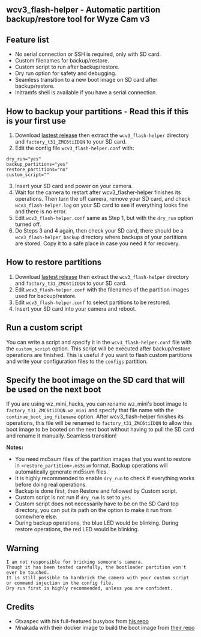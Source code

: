 ## wcv3_flash-helper - Automatic partition backup/restore tool for Wyze Cam v3

## Feature list
- No serial connection or SSH is required, only with SD card.
- Custom filenames for backup/restore.
- Custom script to run after backup/restore.
- Dry run option for safety and debugging.
- Seamless transition to a new boot image on SD card after backup/restore.
- Initramfs shell is available if you have a serial connection.

## How to backup your partitions - Read this if this is your first use
1. Download [lastest release](https://github.com/archandanime/wcv3_flash-helper/releases/latest) then extract the `wcv3_flash-helper` directory and `factory_t31_ZMC6tiIDQN` to your SD card.
2. Edit the config file `wcv3_flash-helper.conf` with:
```
dry_run="yes"
backup_partitions="yes"
restore_partitions="no"
custom_script=""
```
3. Insert your SD card and power on your camera.
4. Wait for the camera to restart after wcv3_flasher-helper finishes its operations. Then turn the off camera, remove your SD card, and check `wcv3_flash-helper.log` on your SD card to see if everything looks fine and there is no error.
5. Edit `wcv3_flash-helper.conf` same as Step 1, but with the `dry_run` option turned off.
6. Do Steps 3 and 4 again, then check your SD card, there should be a `wcv3_flash-helper_backup` directory where backups of your partitions are stored. Copy it to a safe place in case you need it for recovery.

## How to restore partitions
1. Download [lastest release](https://github.com/archandanime/wcv3_flash-helper/releases/latest) then extract the `wcv3_flash-helper` directory and `factory_t31_ZMC6tiIDQN` to your SD card.
2. Edit `wcv3_flash-helper.conf` with the filenames of the partition images used for backup/restore.
3. Edit `wcv3_flash-helper.conf` to select partitions to be restored.
4. Insert your SD card into your camera and reboot.

## Run a custom script
You can write a script and specify it in the `wcv3_flash-helper.conf` file with the `custom_script` option. This script will be executed after backup/restore operations are finished. This is useful if you want to flash custom partitions and write your configuration files to the `configs` partition.

## Specify the boot image on the SD card that will be used on the next boot
If you are using wz_mini_hacks, you can rename wz_mini's boot image to `factory_t31_ZMC6tiIDQN.wz_mini` and specify that file name with the `continue_boot_img_filename` option. After wcv3_flash-helper finishes its operations, this file will be renamed to `factory_t31_ZMC6tiIDQN` to allow this boot image to be booted on the next boot without having to pull the SD card and rename it manually. Seamless transition!

**Notes:**
- You need md5sum files of the partition images that you want to restore in `<restore_partition>.ms5sum` format. Backup operations will automatically generate md5sum files.
- It is highly recommended to enable `dry_run` to check if everything works before doing real operations.
- Backup is done first, then Restore and followed by Custom script.
- Custom script is not run if `dry_run` is set to `yes`.
- Custom script does not necessarily have to be on the SD Card top directory, you can put its path on the option to make it run from somewhere else.
- During backup operations, the blue LED would be blinking. During restore operations, the red LED would be blinking.

## Warning
```
I am not responsible for bricking someone's camera.
Though it has been tested carefully, the bootloader partition won't ever be touched.
It is still possible to hardbrick the camera with your custom script or command injection in the config file.
Dry run first is highly recommended, unless you are confident.
```

## Credits
- Gtxaspec with his full-featured busybox from [his repo](https://github.com/gtxaspec/wz_mini_hacks)
- Mnakada with their docker image to build the boot image from [their repo](https://github.com/mnakada/atomcam_tools)
